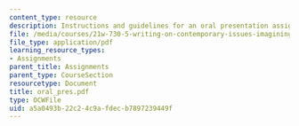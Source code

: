 ```yaml
---
content_type: resource
description: Instructions and guidelines for an oral presentation assignment.
file: /media/courses/21w-730-5-writing-on-contemporary-issues-imagining-the-future-fall-2007/a5a0493b22c24c9afdecb7897239449f_oral_pres.pdf
file_type: application/pdf
learning_resource_types:
- Assignments
parent_title: Assignments
parent_type: CourseSection
resourcetype: Document
title: oral_pres.pdf
type: OCWFile
uid: a5a0493b-22c2-4c9a-fdec-b7897239449f
---
```

